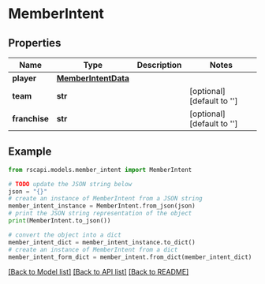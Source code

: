 # MemberIntent


## Properties

Name | Type | Description | Notes
------------ | ------------- | ------------- | -------------
**player** | [**MemberIntentData**](MemberIntentData.md) |  | 
**team** | **str** |  | [optional] [default to '']
**franchise** | **str** |  | [optional] [default to '']

## Example

```python
from rscapi.models.member_intent import MemberIntent

# TODO update the JSON string below
json = "{}"
# create an instance of MemberIntent from a JSON string
member_intent_instance = MemberIntent.from_json(json)
# print the JSON string representation of the object
print(MemberIntent.to_json())

# convert the object into a dict
member_intent_dict = member_intent_instance.to_dict()
# create an instance of MemberIntent from a dict
member_intent_form_dict = member_intent.from_dict(member_intent_dict)
```
[[Back to Model list]](../README.md#documentation-for-models) [[Back to API list]](../README.md#documentation-for-api-endpoints) [[Back to README]](../README.md)


